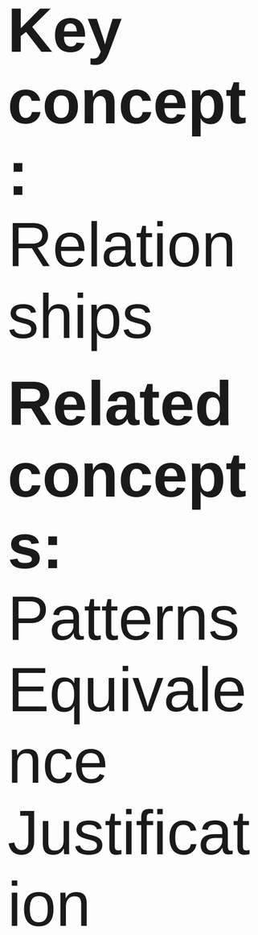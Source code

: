 
<!--<style>@import url(https://cdn.rawgit.com/dreampulse/computer-modern-web-font/master/font/Sans/cmun-sans.css);</style>-->
<span style='@import url(https://cdn.rawgit.com/dreampulse/computer-modern-web-font/master/font/Sans/cmun-sans.css); font-size: 124px; font-family: "Computer Modern Sans", sans-serif;'>**Key concept:**<br/> Relationships</span>
<br/>
<br/>

<span style='@import url(https://cdn.rawgit.com/dreampulse/computer-modern-web-font/master/font/Sans/cmun-sans.css); font-size: 124px; font-family: "Computer Modern Sans", sans-serif;'>**Related concepts:**<br/>
Patterns<br/>
Equivalence<br/>
Justification</span>
